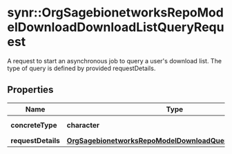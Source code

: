 # synr::OrgSagebionetworksRepoModelDownloadDownloadListQueryRequest

A request to start an asynchronous job to query a user's download list.  The type of query is defined by provided requestDetails.

## Properties
Name | Type | Description | Notes
------------ | ------------- | ------------- | -------------
**concreteType** | **character** |  | [Enum: [org.sagebionetworks.repo.model.download.DownloadListQueryRequest]] 
**requestDetails** | [**OrgSagebionetworksRepoModelDownloadQueryRequestDetails**](org.sagebionetworks.repo.model.download.QueryRequestDetails.md) |  | [optional] 


